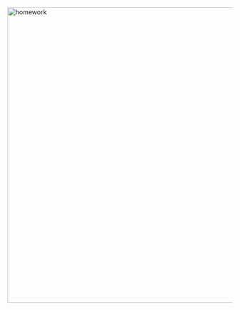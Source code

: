 <img width="662" alt="homework" src="https://user-images.githubusercontent.com/41021436/218180881-a3fbef60-1811-4c91-a191-5ee67b83a2f6.png?raw=true">
